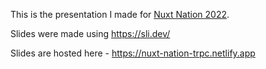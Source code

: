 This is the presentation I made for [Nuxt Nation 2022](https://nuxtnation.com/).

Slides were made using https://sli.dev/

Slides are hosted here - https://nuxt-nation-trpc.netlify.app
